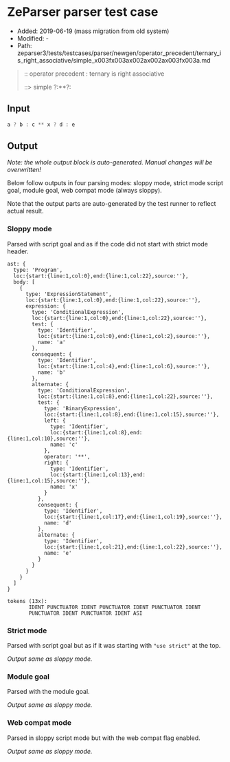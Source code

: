 # ZeParser parser test case

- Added: 2019-06-19 (mass migration from old system)
- Modified: -
- Path: zeparser3/tests/testcases/parser/newgen/operator_precedent/ternary_is_right_associative/simple_x003fx003ax002ax002ax003fx003a.md

> :: operator precedent : ternary is right associative
>
> ::> simple ?:**?:

## Input

`````js
a ? b : c ** x ? d : e
`````

## Output

_Note: the whole output block is auto-generated. Manual changes will be overwritten!_

Below follow outputs in four parsing modes: sloppy mode, strict mode script goal, module goal, web compat mode (always sloppy).

Note that the output parts are auto-generated by the test runner to reflect actual result.

### Sloppy mode

Parsed with script goal and as if the code did not start with strict mode header.

`````
ast: {
  type: 'Program',
  loc:{start:{line:1,col:0},end:{line:1,col:22},source:''},
  body: [
    {
      type: 'ExpressionStatement',
      loc:{start:{line:1,col:0},end:{line:1,col:22},source:''},
      expression: {
        type: 'ConditionalExpression',
        loc:{start:{line:1,col:0},end:{line:1,col:22},source:''},
        test: {
          type: 'Identifier',
          loc:{start:{line:1,col:0},end:{line:1,col:2},source:''},
          name: 'a'
        },
        consequent: {
          type: 'Identifier',
          loc:{start:{line:1,col:4},end:{line:1,col:6},source:''},
          name: 'b'
        },
        alternate: {
          type: 'ConditionalExpression',
          loc:{start:{line:1,col:8},end:{line:1,col:22},source:''},
          test: {
            type: 'BinaryExpression',
            loc:{start:{line:1,col:8},end:{line:1,col:15},source:''},
            left: {
              type: 'Identifier',
              loc:{start:{line:1,col:8},end:{line:1,col:10},source:''},
              name: 'c'
            },
            operator: '**',
            right: {
              type: 'Identifier',
              loc:{start:{line:1,col:13},end:{line:1,col:15},source:''},
              name: 'x'
            }
          },
          consequent: {
            type: 'Identifier',
            loc:{start:{line:1,col:17},end:{line:1,col:19},source:''},
            name: 'd'
          },
          alternate: {
            type: 'Identifier',
            loc:{start:{line:1,col:21},end:{line:1,col:22},source:''},
            name: 'e'
          }
        }
      }
    }
  ]
}

tokens (13x):
       IDENT PUNCTUATOR IDENT PUNCTUATOR IDENT PUNCTUATOR IDENT
       PUNCTUATOR IDENT PUNCTUATOR IDENT ASI
`````

### Strict mode

Parsed with script goal but as if it was starting with `"use strict"` at the top.

_Output same as sloppy mode._

### Module goal

Parsed with the module goal.

_Output same as sloppy mode._

### Web compat mode

Parsed in sloppy script mode but with the web compat flag enabled.

_Output same as sloppy mode._

